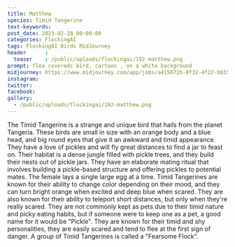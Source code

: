 ```yaml
---
title: Matthew
species: Timid Tangerine
text-keywords: 
post_date: 2023-02-28 00:00:00
categories: FlockingAI
tags: FlockingAI Birds MidJourney 
header      :
  teaser    : /public/uploads/flockingai/192-matthew.png
prompt: flea coveredc bird, cartoon , on a white background
midjourney: https://www.midjourney.com/app/jobs/a415672b-0f32-4f22-b655-1fba8b39a5a7
instagram: 
twitter: 
facebook: 
gallery: 
  - /public/uploads/flockingai/192-matthew.png
---
```


The Timid Tangerine is a strange and unique bird that hails from the planet Tangeria. These birds are small in size with an orange body and a blue head, and big round eyes that give it an awkward and timid appearance. They have a love of pickles and will fly great distances to find a jar to feast on. Their habitat is a dense jungle filled with pickle trees, and they build their nests out of pickle jars. They have an elaborate mating ritual that involves building a pickle-based structure and offering pickles to potential mates. The female lays a single large egg at a time. Timid Tangerines are known for their ability to change color depending on their mood, and they can turn bright orange when excited and deep blue when scared. They are also known for their ability to teleport short distances, but only when they're really scared. They are not commonly kept as pets due to their timid nature and picky eating habits, but if someone were to keep one as a pet, a good name for it would be "Pickle". They are known for their timid and shy personalities, they are easily scared and tend to flee at the first sign of danger. A group of Timid Tangerines is called a "Fearsome Flock".